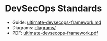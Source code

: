 # DevSecOps Standards

- Guide: [ultimate-devsecops-framework.md](./ultimate-devsecops-framework.md)
- Diagrams: [diagrams/](./diagrams/)
- PDF: [ultimate-devsecops-framework.pdf](./ultimate-devsecops-framework.pdf)
